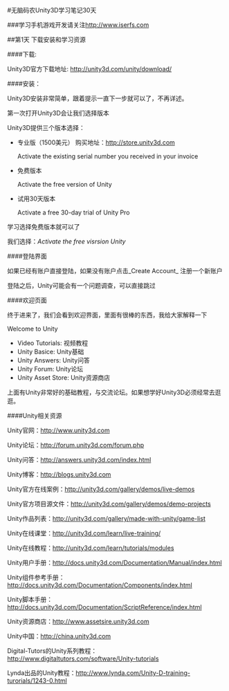 #无脑码农Unity3D学习笔记30天

###学习手机游戏开发请关注<http://www.iserfs.com>

##第1天  下载安装和学习资源

####下载:

Unity3D官方下载地址: <http://unity3d.com/unity/download/>


####安装：

Unity3D安装非常简单，跟着提示一直下一步就可以了，不再详述。

第一次打开Unity3D会让我们选择版本

Unity3D提供三个版本选择：

* 专业版（1500美元） 购买地址：<http://store.unity3d.com>

	Activate the existing serial number you received in your invoice
* 免费版本

	Activate the free version of Unity

* 试用30天版本

	Activate a free 30-day trial of Unity Pro

学习选择免费版本就可以了


我们选择：_Activate the free visrsion Unity_


####登陆界面

如果已经有账户直接登陆，如果没有账户点击_Create Account_ 注册一个新账户

登陆之后，Unity可能会有一个问题调查，可以直接跳过

####欢迎页面

终于进来了，我们会看到欢迎界面，里面有很棒的东西，我给大家解释一下

Welcome to Unity

* Video Tutorials:		 视频教程
* Unity Basice:			 Unity基础
* Unity Answers:		 Unity问答
* Unity Forum:			 Unity论坛
* Unity Asset Store:	 Unity资源商店

上面有Unity非常好的基础教程，与交流论坛。如果想学好Unity3D必须经常去逛逛。

####Unity相关资源

Unity官网：<http://www.unity3d.com>

Unity论坛：<http://forum.unity3d.com/forum.php>

Unity问答：<http://answers.unity3d.com/index.html>

Unity博客：<http://blogs.unity3d.com>

Unity官方在线案例：<http://unity3d.com/gallery/demos/live-demos>

Unity官方项目源文件：<http://unity3d.com/gallery/demos/demo-projects>

Unity作品列表：<http://unity3d.com/gallery/made-with-unity/game-list>

Unity在线课堂：<http://unity3d.com/learn/live-training/>

Unity在线教程：<http://unity3d.com/learn/tutorials/modules>

Unity用户手册：<http://docs.unity3d.com/Documentation/Manual/index.html>

Unity组件参考手册：<http://docs.unity3d.com/Documentation/Components/index.html>

Unity脚本手册：<http://docs.unity3d.com/Documentation/ScriptReference/index.html>

Unity资源商店：<http://www.assetsire.unity3d.com>

Unity中国：<http://china.unity3d.com>

Digital-Tutors的Unity系列教程：<http://www.digitaltutors.com/software/Unity-tutorials>

Lynda出品的Unity教程：<http://www.lynda.com/Unity-D-training-turorials/1243-0.html>
